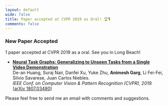 ```yaml
---
layout: default
wide: false
title: Paper accepted at CVPR 2019 as Oral! 🏆🎙️ 
comments: false
---
```


### **New Paper Accepted**

1 paper accepted at CVPR 2019 as a oral. See you in Long Beach!

* **[Neural Task Graphs: Generalizing to Unseen Tasks from a Single Video Demonstration](https://arxiv.org/abs/1807.03480)**  
    De-an Huang, Suraj Nair, Danfei Xu, Yuke Zhu, **Animesh Garg**, Li Fei-Fei, Silvio Savarese, Juan Carlos Niebles.  
    *IEEE Conf. on Computer Vision \& Pattern Recognition (CVPR), 2019.*  
    \[[arXiv 1807.03480](https://arxiv.org/abs/1807.03480)\]

Please feel free to send me an email with comments and suggestions. 
